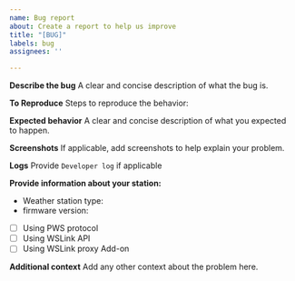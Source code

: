 ```yaml
---
name: Bug report
about: Create a report to help us improve
title: "[BUG]"
labels: bug
assignees: ''

---
```


**Describe the bug**
A clear and concise description of what the bug is.

**To Reproduce**
Steps to reproduce the behavior:

**Expected behavior**
A clear and concise description of what you expected to happen.

**Screenshots**
If applicable, add screenshots to help explain your problem.

**Logs**
Provide `Developer log` if applicable

**Provide information about your station:**
 - Weather station type:
 - firmware version:

- [ ] Using PWS protocol
- [ ] Using WSLink API
- [ ] Using WSLink proxy Add-on

**Additional context**
Add any other context about the problem here.
